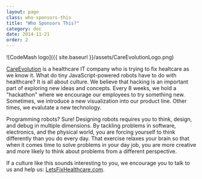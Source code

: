 ```yaml
---
layout: page
class: who-sponsors-this
title: "Who Sponsors This?"
category: doc
date: 2014-11-21
order: 2
---
```


![CodeMash logo]({{ site.baseurl }}/assets/CareEvolutionLogo.png)

[CareEvolution](http://letsfixhealthcare.com/) is a healthcare IT company who is trying to fix healtcare as we know it.  What do tiny JavaScript-powered robots have to do with healthcare?  It is all about culture.  We believe that hacking is an important part of exploring new ideas and concepts.  Every 8 weeks, we hold a "hackathon" where we encourage our employees to try something new.  Sometimes, we introduce a new visualization into our product line.  Other times, we evalutate a new technology.  

Programming robots?  Sure!  Designing robots requires you to think, design, and debug in multiple dimensions.  By tackling problems in software, electronics, and the physical world, you are forcing yourself to think differently than you do every day.  That exercise relaxes your brain so that when it comes time to solve problems in your day job, you are more creative and more likely to think about problems from a different perspective.

If a culture like this sounds interesting to you, we encourage you to talk to us and help us: [LetsFixHealthcare.com](http://letsfixhealthcare.com/).